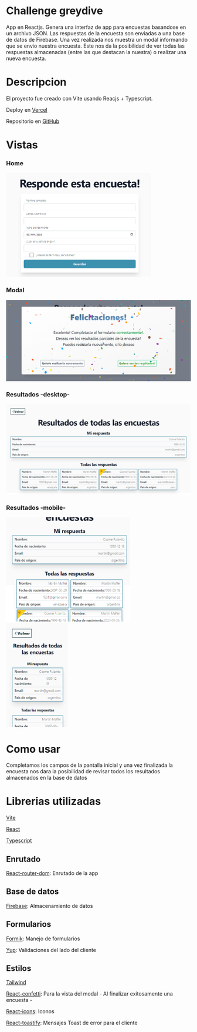 # Challenge greydive

App en Reactjs. Genera una interfaz de app para encuestas basandose en un archivo JSON.
Las respuestas de la encuesta son enviadas a una base de datos de Firebase.
Una vez realizada nos muestra un modal informando que se envio nuestra encuesta. Este nos da la posibilidad de ver todas las respuestas almacenadas (entre las que destacan la nuestra) o realizar una nueva encuesta.

# Descripcion

El proyecto fue creado con Vite usando Reacjs + Typescript.

Deploy en [Vercel](https://challenge-gd-seven.vercel.app/)

Repositorio en [GitHub](https://github.com/MartinMaffei95/challenge-gd)

# Vistas

### Home

![Home page](https://github.com/MartinMaffei95/challenge-gd/blob/main/public/1673038058339.png)

### Modal

![Modal view](https://github.com/MartinMaffei95/challenge-gd/blob/main/public/1673038130329.png)

### Resultados -desktop-

![Display results](https://github.com/MartinMaffei95/challenge-gd/blob/main/public/1673038149957.png)

### Resultados -mobile-

![Display results responsive](https://github.com/MartinMaffei95/challenge-gd/blob/main/public/1673038242834.png)
![Display results responsive](https://github.com/MartinMaffei95/challenge-gd/blob/main/public/1673038267737.png)

# Como usar

Completamos los campos de la pantalla inicial y una vez finalizada la encuesta nos dara la posibilidad de revisar todos los resultados almacenados en la base de datos

# Librerias utilizadas

[Vite](https://vitejs.dev/)

[React](https://reactjs.org/)

[Typescript](https://www.typescriptlang.org/)

## Enrutado

[React-router-dom](https://reactrouter.com/): Enrutado de la app

## Base de datos

[Firebase](https://firebase.google.com/): Almacenamiento de datos

## Formularios

[Formik](https://formik.org/): Manejo de formularios

[Yup](https://www.npmjs.com/package/yup): Validaciones del lado del cliente

## Estilos

[Tailwind](https://tailwindcss.com/)

[React-confetti](https://www.npmjs.com/package/react-confetti): Para la vista del modal - Al finalizar exitosamente una encuesta -

[React-icons](https://react-icons.github.io/react-icons/): Iconos

[React-toastify](https://fkhadra.github.io/react-toastify): Mensajes Toast de error para el cliente
